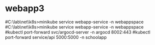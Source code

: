 # webapp3


#C:\lab\net\k8s>minikube service webapp-service -n webappspace
#C:\lab\net\k8s>minikube service webapp-service -n webappspace
#kubectl port-forward svc/argocd-server -n argocd 8002:443
#kubectl port-forward service/api 5000:5000 -n schoolapp
